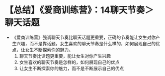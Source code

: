 # 【总结】《爱商训练营》：14聊天节奏＞聊天话题

-   《爱商训练营》强调聊天节奏比聊天话题更重要，正确的节奏能让女生对你产生兴趣，而不是靠话题。女生喜欢的聊天节奏是什么样的，如何展现自己的优点，让女生不断探索你的魅力。
    1.  聊天节奏比话题更重要，能让女生对你产生兴趣
    2.  女生喜欢的聊天节奏是怎样的，如何展现自己的优点
    3.  让女生不断探索你的魅力，而不是不断展示自己的优点
